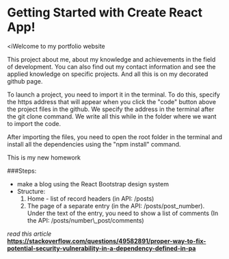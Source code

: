 # Getting Started with Create React App!

<iWelcome to my portfolio website

This project about me, about my knowledge and achievements in the field of development.
You can also find out my contact information and see the applied knowledge on specific projects.
And all this is on my decorated github page.

To launch a project, you need to import it in the terminal. To do this, specify the https address that will appear when you click the "code" button above the project files in the github. We specify the address in the terminal after the git clone command.
We write all this while in the folder where we want to import the code.

After importing the files, you need to open the root folder in the terminal and install all the dependencies using the "npm install" command.

This is my new homework

###Steps:

<ul>
  <li>make a blog using the React Bootstrap design system</li>
  <li>Structure:
    <ol type="1">
      <li>Home - list of record headers (in API: /posts)</li>
      <li>The page of a separate entry (in the API: /posts/post_number). Under the text of the entry, you need to show a list of comments (In the API: /posts/number\_post/comments)</li>
    </ol>
  </li>
</ul>

<i>read this article</i></br>
<b>https://stackoverflow.com/questions/49582891/proper-way-to-fix-potential-security-vulnerability-in-a-dependency-defined-in-pa</b>
